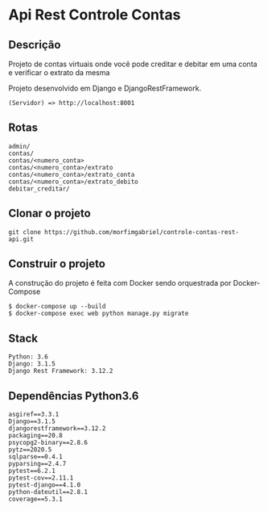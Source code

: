 # Api Rest Controle Contas
## Descrição
Projeto de contas virtuais onde você pode creditar e debitar em uma conta e verificar o extrato da mesma

Projeto desenvolvido em Django e DjangoRestFramework.
```
(Servidor) => http://localhost:8001
```

## Rotas
```
admin/
contas/
contas/<numero_conta>
contas/<numero_conta>/extrato
contas/<numero_conta>/extrato_conta
contas/<numero_conta>/extrato_debito
debitar_creditar/
```


## Clonar o projeto
```
git clone https://github.com/morfimgabriel/controle-contas-rest-api.git
```

## Construir o projeto
A construção do projeto é feita com Docker sendo orquestrada por Docker-Compose
```
$ docker-compose up --build
$ docker-compose exec web python manage.py migrate
```

## Stack
```
Python: 3.6
Django: 3.1.5
Django Rest Framework: 3.12.2
```

## Dependências Python3.6
```
asgiref==3.3.1
Django==3.1.5
djangorestframework==3.12.2
packaging==20.8
psycopg2-binary==2.8.6
pytz==2020.5
sqlparse==0.4.1
pyparsing==2.4.7
pytest==6.2.1
pytest-cov==2.11.1
pytest-django==4.1.0
python-dateutil==2.8.1
coverage==5.3.1
```

